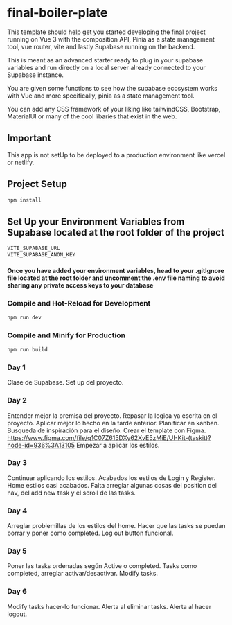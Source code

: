 # final-boiler-plate

This template should help get you started developing the final project running on Vue 3 with the composition API, Pinia as a state management tool, vue router, vite and lastly Supabase running on the backend.

This is meant as an advanced starter ready to plug in your supabase variables and run directly on a local server already connected to your Supabase instance.

You are given some functions to see how the supabase ecosystem works with Vue and more specifically, pinia as a state management tool.

You can add any CSS framework of your liking like tailwindCSS, Bootstrap, MaterialUI or many of the cool libaries that exist in the web.

## Important

This app is not setUp to be deployed to a production environment like vercel or netlify.

## Project Setup

```sh
npm install
```

## Set Up your Environment Variables from Supabase located at the root folder of the project

```sh
VITE_SUPABASE_URL
VITE_SUPABASE_ANON_KEY
```

#### Once you have added your environment variables, head to your .gitIgnore file located at the root folder and uncomment the .env file naming to avoid sharing any private access keys to your database

### Compile and Hot-Reload for Development

```sh
npm run dev
```

### Compile and Minify for Production

```sh
npm run build
```

### Day 1

Clase de Supabase.
Set up del proyecto.

### Day 2

Entender mejor la premisa del proyecto.
Repasar la logica ya escrita en el proyecto.
Aplicar mejor lo hecho en la tarde anterior.
Planificar en kanban.
Busqueda de inspiración para el diseño.
Crear el template con Figma. https://www.figma.com/file/q1C07Z615DXy62XvE5zMiE/UI-Kit-(taskit)?node-id=936%3A13105
Empezar a aplicar los estilos.

### Day 3

Continuar aplicando los estilos.
Acabados los estilos de Login y Register.
Home estilos casi acabados. Falta arreglar algunas cosas del position del nav, del add new task y el scroll de las tasks.

### Day 4

Arreglar problemillas de los estilos del home.
Hacer que las tasks se puedan borrar y poner como completed.
Log out button funcional.

### Day 5

Poner las tasks ordenadas según Active o completed.
Tasks como completed, arreglar activar/desactivar.
Modify tasks.

### Day 6

Modify tasks hacer-lo funcionar.
Alerta al eliminar tasks.
Alerta al hacer logout.
